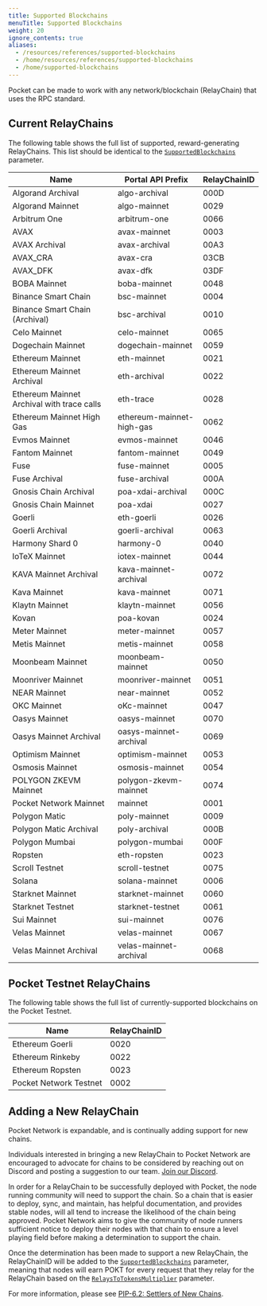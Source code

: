 ```yaml
---
title: Supported Blockchains
menuTitle: Supported Blockchains
weight: 20
ignore_contents: true
aliases:
  - /resources/references/supported-blockchains
  - /home/resources/references/supported-blockchains
  - /home/supported-blockchains
---
```



Pocket can be made to work with any network/blockchain (RelayChain) that uses the RPC standard.

## Current RelayChains

The following table shows the full list of supported, reward-generating RelayChains. This list should be identical to the [`SupportedBlockchains`](/learn/protocol-parameters/#supportedblockchains) parameter.

| Name                                        | Portal API Prefix         | RelayChainID |
| ------------------------------------------- | ------------------------- | ------------ |
| Algorand Archival                           | algo-archival             | 000D 
| Algorand Mainnet                            | algo-mainnet              | 0029 
| Arbitrum One                                | arbitrum-one              | 0066 
| AVAX                                        | avax-mainnet              | 0003 
| AVAX Archival                               | avax-archival             | 00A3 
| AVAX_CRA                                    | avax-cra                  | 03CB 
| AVAX_DFK                                    | avax-dfk                  | 03DF 
| BOBA Mainnet                                | boba-mainnet              | 0048 
| Binance Smart Chain                         | bsc-mainnet               | 0004 
| Binance Smart Chain (Archival)              | bsc-archival              | 0010
| Celo Mainnet                                | celo-mainnet              | 0065 
| Dogechain Mainnet                           | dogechain-mainnet         | 0059
| Ethereum Mainnet                            | eth-mainnet               | 0021 
| Ethereum Mainnet Archival                   | eth-archival              | 0022
| Ethereum Mainnet Archival with trace calls  | eth-trace                 | 0028
| Ethereum Mainnet High Gas                   | ethereum-mainnet-high-gas | 0062
| Evmos Mainnet                               | evmos-mainnet             | 0046 
| Fantom Mainnet                              | fantom-mainnet            | 0049 
| Fuse                                        | fuse-mainnet              | 0005 
| Fuse Archival                               | fuse-archival             | 000A 
| Gnosis Chain Archival                       | poa-xdai-archival         | 000C
| Gnosis Chain Mainnet                        | poa-xdai                  | 0027 
| Goerli                                      | eth-goerli                | 0026 
| Goerli Archival                             | goerli-archival           | 0063 
| Harmony Shard 0                             | harmony-0                 | 0040 
| IoTeX Mainnet                               | iotex-mainnet             | 0044 
| KAVA Mainnet Archival                       | kava-mainnet-archival     | 0072
| Kava Mainnet                                | kava-mainnet              | 0071 
| Klaytn Mainnet                              | klaytn-mainnet            | 0056 
| Kovan                                       | poa-kovan                 | 0024 
| Meter Mainnet                               | meter-mainnet             | 0057 
| Metis Mainnet                               | metis-mainnet             | 0058 
| Moonbeam Mainnet                            | moonbeam-mainnet          | 0050
| Moonriver Mainnet                           | moonriver-mainnet         | 0051
| NEAR Mainnet                                | near-mainnet              | 0052 
| OKC Mainnet                                 | oKc-mainnet               | 0047 
| Oasys Mainnet                               | oasys-mainnet             | 0070 
| Oasys Mainnet Archival                      | oasys-mainnet-archival    | 0069
| Optimism Mainnet                            | optimism-mainnet          | 0053
| Osmosis Mainnet                             | osmosis-mainnet           | 0054 
| POLYGON ZKEVM Mainnet                       | polygon-zkevm-mainnet     | 0074
| Pocket Network Mainnet                      | mainnet                   | 0001 
| Polygon Matic                               | poly-mainnet              | 0009 
| Polygon Matic Archival                      | poly-archival             | 000B
| Polygon Mumbai                              | polygon-mumbai            | 000F 
| Ropsten                                     | eth-ropsten               | 0023 
| Scroll Testnet                              | scroll-testnet            | 0075 
| Solana                                      | solana-mainnet            | 0006 
| Starknet Mainnet                            | starknet-mainnet          | 0060
| Starknet Testnet                            | starknet-testnet          | 0061
| Sui Mainnet                                 | sui-mainnet               | 0076 
| Velas Mainnet                               | velas-mainnet             | 0067 
| Velas Mainnet Archival                      | velas-mainnet-archival    | 0068

## Pocket Testnet RelayChains

The following table shows the full list of currently-supported blockchains on the Pocket Testnet.

| Name                   | RelayChainID |
| ---------------------- | ------------ |
| Ethereum Goerli        | 0020         |
| Ethereum Rinkeby       | 0022         |
| Ethereum Ropsten       | 0023         |
| Pocket Network Testnet | 0002         |

## Adding a New RelayChain

Pocket Network is expandable, and is continually adding support for new chains.

Individuals interested in bringing a new RelayChain to Pocket Network are encouraged to advocate for chains to be considered by reaching out on Discord and posting a suggestion to our team. [Join our Discord](https://discord.gg/pokt).

In order for a RelayChain to be successfully deployed with Pocket, the node running community will need to support the chain. So a chain that is easier to deploy, sync, and maintain, has helpful documentation, and provides stable nodes, will all tend to increase the likelihood of the chain being approved. Pocket Network aims to give the community of node runners sufficient notice to deploy their nodes with that chain to ensure a level playing field before making a determination to support the chain.

Once the determination has been made to support a new RelayChain, the RelayChainID will be added to the [`SupportedBlockchains`](/learn/protocol-parameters/#supportedblockchains) parameter, meaning that nodes will earn POKT for every request that they relay for the RelayChain based on the [`RelaysToTokensMultiplier`](/learn/protocol-parameters/#relaystotokensmultiplier) parameter.

For more information, please see [PIP-6.2: Settlers of New Chains](https://forum.pokt.network/t/pip-6-2-settlers-of-new-chains/).
